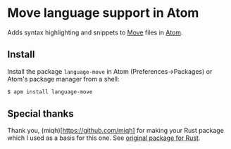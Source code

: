 # Move language support in Atom

Adds syntax highlighting and snippets to [Move](https://developers.libra.org/docs/crates/move-language) files in [Atom](http://atom.io/).

## Install

Install the package `language-move` in Atom (Preferences->Packages) or Atom's package manager from a shell:

```bash
$ apm install language-move
```

## Special thanks

Thank you, (miqh)[https://github.com/miqh] for making your Rust package which I used as a basis for this one. See [original package for Rust](https://github.com/miqh/atom-language-rust).
